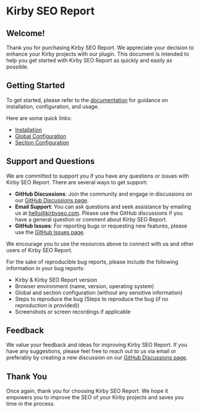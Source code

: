 # Kirby SEO Report

## Welcome!

Thank you for purchasing Kirby SEO Report. We appreciate your decision to enhance your Kirby projects with our plugin. This document is intended to help you get started with Kirby SEO Report as quickly and easily as possible.

## Getting Started

To get started, please refer to the [documentation](https://kirbyseo.com/docs/getting-started) for guidance on installation, configuration, and usage.

Here are some quick links:

- [Installation](https://kirbyseo.com/docs/getting-started/installation)
- [Global Configuration](https://kirbyseo.com/docs/configuration/global)
- [Section Configuration](https://kirbyseo.com/docs/configuration/section)

## Support and Questions

We are committed to support you if you have any questions or issues with Kirby SEO Report. There are several ways to get support:

- **GitHub Discussions**: Join the community and engage in discussions on our [GitHub Discussions page](https://github.com/johannschopplich/kirby-seo-report/discussions).
- **Email Support**: You can ask questions and seek assistance by emailing us at [hello@kirbyseo.com](mailto:hello@kirbyseo.com). Please use the GitHub discussions if you have a general question or comment about Kirby SEO Report.
- **GitHub Issues**: For reporting bugs or requesting new features, please use the [GitHub Issues page](https://github.com/johannschopplich/kirby-seo-report/issues).

We encourage you to use the resources above to connect with us and other users of Kirby SEO Report.

For the sake of reproducible bug reports, please include the following information in your bug reports:

- Kirby & Kirby SEO Report version
- Browser environment (name, version, operating system)
- Global and section configuration (without any sensitive information)
- Steps to reproduce the bug (Steps to reproduce the bug (if no reproduction is provided))
- Screenshots or screen recordings if applicable

## Feedback

We value your feedback and ideas for improving Kirby SEO Report. If you have any suggestions, please feel free to reach out to us via email or preferably by creating a new discussion on our [GitHub Discussions page](https://github.com/johannschopplich/kirby-seo-report/discussions).

## Thank You

Once again, thank you for choosing Kirby SEO Report. We hope it empowers you to improve the SEO of your Kirby projects and saves you time in the process.
